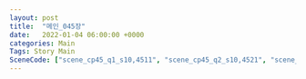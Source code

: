 ```yaml
---
layout: post
title:  "메인_045장"
date:   2022-01-04 06:00:00 +0000
categories: Main
Tags: Story Main
SceneCode: ["scene_cp45_q1_s10,4511", "scene_cp45_q2_s10,4521", "scene_cp45_q2_s20,4522", "scene_cp45_q3_s10,4531", "scene_cp45_q4_s10,4541", "scene_cp45_q4_s20,4542", "scene_cp45_q4_s30,4543"]
---
```

